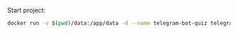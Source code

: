Start project:
```bash
docker run -v $(pwd)/data:/app/data -d --name telegram-bot-quiz telegram-bot-quiz
```